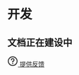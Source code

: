 # 开发
## 文档正在建设中

<a class="mo-feedback-button" href="/feed">
    <svg width="24" height="24" viewBox="0 0 48 48" fill="none" xmlns="http://www.w3.org/2000/svg">
        <path d="M24 44C29.5228 44 34.5228 41.7614 38.1421 38.1421C41.7614 34.5228 44 29.5228 44 24C44 18.4772 41.7614 13.4772 38.1421 9.85786C34.5228 6.23858 29.5228 4 24 4C18.4772 4 13.4772 6.23858 9.85786 9.85786C6.23858 13.4772 4 18.4772 4 24C4 29.5228 6.23858 34.5228 9.85786 38.1421C13.4772 41.7614 18.4772 44 24 44Z" fill="none" stroke="#333" stroke-width="4" stroke-linejoin="round"/>
        <path d="M24 28.6248V24.6248C27.3137 24.6248 30 21.9385 30 18.6248C30 15.3111 27.3137 12.6248 24 12.6248C20.6863 12.6248 18 15.3111 18 18.6248" stroke="#333" stroke-width="4" stroke-linecap="round" stroke-linejoin="round"/>
        <path fill-rule="evenodd" clip-rule="evenodd" d="M24 37.6248C25.3807 37.6248 26.5 36.5055 26.5 35.1248C26.5 33.7441 25.3807 32.6248 24 32.6248C22.6193 32.6248 21.5 33.7441 21.5 35.1248C21.5 36.5055 22.6193 37.6248 24 37.6248Z" fill="#333"/>
    </svg>
        提供反馈
</a>